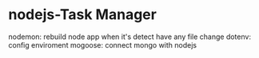# nodejs-Task Manager
nodemon: rebuild node app when it's detect have any file change
dotenv: config enviroment
mogoose: connect mongo with nodejs
